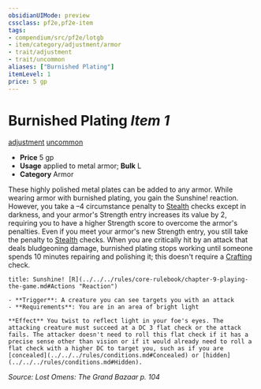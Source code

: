 ```yaml
---
obsidianUIMode: preview
cssclass: pf2e,pf2e-item
tags:
- compendium/src/pf2e/lotgb
- item/category/adjustment/armor
- trait/adjustment
- trait/uncommon
aliases: ["Burnished Plating"]
itemLevel: 1
price: 5 gp
---
```

# Burnished Plating *Item 1*  
[adjustment](../../../rules/traits/adjustment-lotgb.md)  [uncommon](../../../rules/traits/uncommon.md)  

- **Price** 5 gp
- **Usage** applied to metal armor; **Bulk** L
- **Category** Armor

These highly polished metal plates can be added to any armor. While wearing armor with burnished plating, you gain the Sunshine! reaction. However, you take a –4 circumstance penalty to [Stealth](../../skills.md#Stealth) checks except in darkness, and your armor's Strength entry increases its value by 2, requiring you to have a higher Strength score to overcome the armor's penalties. Even if you meet your armor's new Strength entry, you still take the penalty to [Stealth](../../skills.md#Stealth) checks. When you are critically hit by an attack that deals bludgeoning damage, burnished plating stops working until someone spends 10 minutes repairing and polishing it; this doesn't require a [Crafting](../../skills.md#Crafting) check.

```ad-embed-ability
title: Sunshine! [R](../../../rules/core-rulebook/chapter-9-playing-the-game.md#Actions "Reaction")

- **Trigger**: A creature you can see targets you with an attack
- **Requirements**: You are in an area of bright light

**Effect** You twist to reflect light in your foe's eyes. The attacking creature must succeed at a DC 3 flat check or the attack fails. The attacker doesn't need to roll this flat check if it has a precise sense other than vision or if it would already need to roll a flat check with a higher DC to target you, such as if you are [concealed](../../../rules/conditions.md#Concealed) or [hidden](../../../rules/conditions.md#Hidden).
```

*Source: Lost Omens: The Grand Bazaar p. 104*
